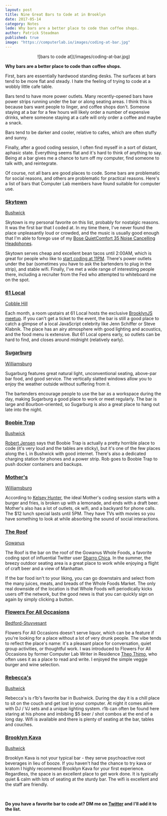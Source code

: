 ```yaml
---
layout: post
title: Nine Great Bars to Code at in Brooklyn
date: 2017-05-14
category: Notes
lede: Why bars are a better place to code than coffee shops.
author: Patrick Steadman
published: true
image: "https://computerlab.io/images/coding-at-bar.jpg"
---
```


<center>![bars to code at](/images/coding-at-bar.jpg)</center>

__Why bars are a better place to code than coffee shops.__

First, bars are essentially hardwood standing desks. The surfaces at bars tend
to be more flat and steady. I hate the feeling of trying to code at a wobbly
little cafe table.

Bars tend to have more power outlets. Many recently-opened bars have
power strips running under the bar or along seating areas. I think this is
because bars want people to linger, and coffee shops don't. Someone staying at a
bar for a few hours will likely order a number of expensive drinks, where
someone staying at a cafe will only order a coffee and maybe a snack.

Bars tend to be darker and cooler, relative to cafes, which are often
stuffy and sunny.

Finally, after a good coding session, I often find myself in a sort of distant,
aphasic state. Everything seems flat and it's hard to think of anything to say.
Being at a bar gives me a chance to turn off my computer, find someone to talk
with, and reintegrate.

Of course, not all bars are good places to code. Some bars are problematic for
social reasons, and others are problematic for practical reasons. Here's a list
of bars that Computer Lab members have found suitable for computer use.


### [Skytown](http://www.skytownbk.com/)
[Bushwick](https://goo.gl/maps/SwAZJAFYTwR2)

Skytown is my personal favorite on this list, probably for nostalgic reasons. It
was the first bar that I coded at. In my time there, I've never found the place
unpleasantly loud or crowded, and the music is usually good enough that I'm able
to forego use of my [Bose QuietComfort 35 Noise Cancelling
Headphones](https://www.amazon.com/Bose-QuietComfort-Wireless-Headphones-Cancelling/dp/B01E3SNO1G).

Skytown serves cheap and excellent bean tacos until 2:00AM, which is great for
people who like to [start coding at
11PM](https://twitter.com/mannynotfound/status/862147137769005056). There's
power outlets under the bar (sometimes you have to ask the bartenders to plug in
the strip), and stable wifi. Finally, I've met a wide range of interesting
people there, including a recruiter from the Fed who attempted to whiteboard me
on the spot.

### [61 Local](http://61local.com/)
[Cobble Hill](https://goo.gl/maps/4VdkZB9xAcv)

Each month, a room upstairs at 61 Local hosts the exclusive [BrooklynJS
meetup](http://brooklynjs.com/). If you can't get a ticket to the event, the bar
is still a good place to catch a glimpse of a local JavaScript celebrity like
Jenn Schiffer or Steve Klabnik. The place has an airy atmosphere with good
lighting and acoustics, and the food menu is extensive. But 61 Local opens early, so
outlets can be hard to find, and closes around midnight (relatively early).

### [Sugarburg](http://www.sugarburg.com/)
[Williamsburg](https://goo.gl/maps/A2iQNHNmyTs)

Sugarburg features great natural light, unconventional seating, above-par bar
food, and good service. The vertically slatted windows allow you to enjoy the
weather outside without suffering from it.

The bartenders encourage people to use the bar as a workspace during the day,
making Sugarburg a good place to work or meet regularly. The bar is large and
Bourbon-oriented, so Sugarburg is also a great place to hang out late into the
night.

### [Boobie Trap](http://www.boobietrapbrooklyn.com/)
[Bushwick](https://goo.gl/maps/Q3CUv7sTRVE2)

[Robert Jensen](http://you.could.use.some.r1b.solutions/) says that Boobie Trap
is actually a pretty horrible place to code (it's very loud and the tables are
sticky), but it's one of the few places along the L in Bushwick with good
internet. There's also a dedicated charging station for phones and a power
strip. Rob goes to Boobie Trap to push docker containers and backups.


### [Mother's](http://mothersbrooklyn.com/)
[Williamsburg](https://goo.gl/maps/So1UNBjJpio)

According to [Kelsey Hunter](https://twitter.com/kelsey_ah), the ideal Mother's
coding session starts with a burger and fries, is broken up with a lemonade, and
ends with a draft beer.  Mother's also has a lot of outlets, ok wifi, and a
backyard for phone calls. The $12 lunch special lasts until 5PM.  They have TVs
with movies so you have something to look at while absorbing the sound of social
interactions.

### [The Roof](https://www.wholefoodsmarket.com/service/roof-taproom-dining)
[Gowanus](https://goo.gl/maps/SwRfPpz7AbC2)

The Roof is the bar on the roof of the Gowanus Whole Foods, a favorite coding
spot of influential Twitter user [Sbarro
Chica](https://twitter.com/SbarroChica). In the summer, the breezy outdoor
seating area is a great place to work while enjoying a flight of craft beer and
a view of Manhattan.

If the bar food isn't to your liking, you can go downstairs and select from the
many juices, meats, and breads of the Whole Foods Market. The only real downside
of the location is that Whole Foods wifi periodically kicks users off the
network, but the good news is that you can quickly sign on again by simply
clicking a button.

### [Flowers For All Occasions](http://www.flowersforalloccasions.org/)
[Bedford-Stuyvesant](https://goo.gl/maps/2KfMCU1C95x)

Flowers For All Occasions doesn't serve liquor, which can be a feature if you're
looking for a place without a lot of very drunk people.  The vibe tends to
reflect the place's name: it's a pleasant place for conversation, quiet group
activities, or thoughtful work. I was introduced to Flowers For All Occasions by
former Computer Lab Writer in Residence [Theo
Thimo](https://twitter.com/theoooeooo), who often uses it as a place to read and
write. I enjoyed the simple veggie burger and wine selection.

### [Rebecca's](https://www.facebook.com/rebeccasbushwick/)
[Bushwick](https://goo.gl/maps/QtoNcJh9ky52)

Rebecca's is r1b's favorite bar in Bushwick. During the day it is a chill place
to sit on the couch and get lost in your computer. At night it comes alive with
DJ / VJ sets and a unique lighting system. r1b can often be found here staring
at his phone and imbibing $5 beer / shot combos at the end of a long day. Wifi
is available and there is plenty of seating at the bar, tables and couches.

### [Brooklyn Kava](http://www.brooklynkava.com/)
[Bushwick](https://goo.gl/maps/g3qLjPmbcT72)

Brooklyn Kava is not your typical bar - they serve psychoactive root beverages
in lieu of booze. If you haven't had the chance to try kava or kratom I highly
recommend Brooklyn Kava for your first experience. Regardless, the space is an
excellent place to get work done. It is typically quiet & calm with lots of
seating at the sturdy bar. The wifi is excellent and the staff are friendly.

<br>

__Do you have a favorite bar to code at? DM me on
[Twitter](https://twitter.com/ptsteadman) and I'll add it to the list.__
